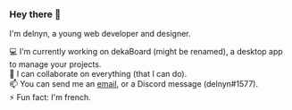 ### Hey there 👋

I'm delnyn, a young web developer and designer.

💻 I’m currently working on dekaBoard (might be renamed), a desktop app to manage your projects.  
🤝 I can collaborate on everything (that I can do).  
📫 You can send me an [email](mailto:delnyn02@gmail.com), or a Discord message (delnyn#1577).  
⚡ Fun fact: I'm french.  
